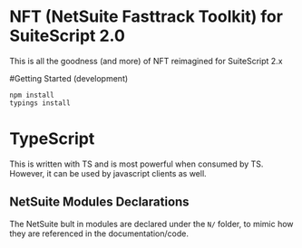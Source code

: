NFT (NetSuite Fasttrack Toolkit) for SuiteScript 2.0
===============================================
This is all the goodness (and more) of NFT reimagined for SuiteScript 2.x


#Getting Started (development)

    npm install
    typings install


# TypeScript
This is written with TS and is most powerful when consumed by TS. However, it can be used by javascript
clients as well.

## NetSuite Modules Declarations
The NetSuite bult in modules are declared under the `N/` folder, to mimic how they
are referenced in the documentation/code.


